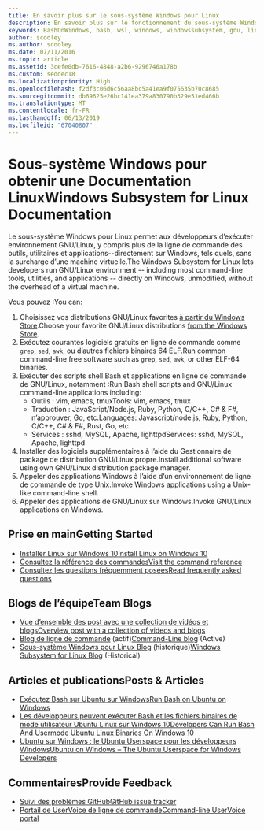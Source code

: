 ```yaml
---
title: En savoir plus sur le sous-système Windows pour Linux
description: En savoir plus sur le fonctionnement du sous-système Windows pour Linux.
keywords: BashOnWindows, bash, wsl, windows, windowssubsystem, gnu, linux
author: scooley
ms.author: scooley
ms.date: 07/11/2016
ms.topic: article
ms.assetid: 3cefe0db-7616-4848-a2b6-9296746a178b
ms.custom: seodec18
ms.localizationpriority: High
ms.openlocfilehash: f2df3c06d6c56aa8bc5a41ea9f075635b70c8685
ms.sourcegitcommit: db69625e26bc141ea379a830790b329e51ed466b
ms.translationtype: MT
ms.contentlocale: fr-FR
ms.lasthandoff: 06/13/2019
ms.locfileid: "67040807"
---
```

# <a name="windows-subsystem-for-linux-documentation"></a><span data-ttu-id="24bc4-104">Sous-système Windows pour obtenir une Documentation Linux</span><span class="sxs-lookup"><span data-stu-id="24bc4-104">Windows Subsystem for Linux Documentation</span></span>

<span data-ttu-id="24bc4-105">Le sous-système Windows pour Linux permet aux développeurs d’exécuter environnement GNU/Linux, y compris plus de la ligne de commande des outils, utilitaires et applications--directement sur Windows, tels quels, sans la surcharge d’une machine virtuelle.</span><span class="sxs-lookup"><span data-stu-id="24bc4-105">The Windows Subsystem for Linux lets developers run GNU/Linux environment -- including most command-line tools, utilities, and applications -- directly on Windows, unmodified, without the overhead of a virtual machine.</span></span>  

<span data-ttu-id="24bc4-106">Vous pouvez :</span><span class="sxs-lookup"><span data-stu-id="24bc4-106">You can:</span></span>

1. <span data-ttu-id="24bc4-107">Choisissez vos distributions GNU/Linux favorites [à partir du Windows Store](https://aka.ms/wslstore).</span><span class="sxs-lookup"><span data-stu-id="24bc4-107">Choose your favorite GNU/Linux distributions [from the Windows Store](https://aka.ms/wslstore).</span></span>
1. <span data-ttu-id="24bc4-108">Exécutez courantes logiciels gratuits en ligne de commande comme `grep`, `sed`, `awk`, ou d’autres fichiers binaires 64 ELF.</span><span class="sxs-lookup"><span data-stu-id="24bc4-108">Run common command-line free software such as `grep`, `sed`, `awk`, or other ELF-64 binaries.</span></span> 
1. <span data-ttu-id="24bc4-109">Exécuter des scripts shell Bash et applications en ligne de commande de GNU/Linux, notamment :</span><span class="sxs-lookup"><span data-stu-id="24bc4-109">Run Bash shell scripts and GNU/Linux command-line applications including:</span></span>  
    * <span data-ttu-id="24bc4-110">Outils : vim, emacs, tmux</span><span class="sxs-lookup"><span data-stu-id="24bc4-110">Tools: vim, emacs, tmux</span></span>
    * <span data-ttu-id="24bc4-111">Traduction : JavaScript/Node.js, Ruby, Python, C/C++, C# & F#, n’approuver, Go, etc.</span><span class="sxs-lookup"><span data-stu-id="24bc4-111">Languages: Javascript/node.js, Ruby, Python, C/C++, C# & F#, Rust, Go, etc.</span></span>
    * <span data-ttu-id="24bc4-112">Services : sshd, MySQL, Apache, lighttpd</span><span class="sxs-lookup"><span data-stu-id="24bc4-112">Services: sshd, MySQL, Apache, lighttpd</span></span>
1. <span data-ttu-id="24bc4-113">Installer des logiciels supplémentaires à l’aide du Gestionnaire de package de distribution GNU/Linux propre.</span><span class="sxs-lookup"><span data-stu-id="24bc4-113">Install additional software using own GNU/Linux distribution package manager.</span></span>
1. <span data-ttu-id="24bc4-114">Appeler des applications Windows à l’aide d’un environnement de ligne de commande de type Unix.</span><span class="sxs-lookup"><span data-stu-id="24bc4-114">Invoke Windows applications using a Unix-like command-line shell.</span></span>
1. <span data-ttu-id="24bc4-115">Appeler des applications de GNU/Linux sur Windows.</span><span class="sxs-lookup"><span data-stu-id="24bc4-115">Invoke GNU/Linux applications on Windows.</span></span>

## <a name="getting-started"></a><span data-ttu-id="24bc4-116">Prise en main</span><span class="sxs-lookup"><span data-stu-id="24bc4-116">Getting Started</span></span>

* [<span data-ttu-id="24bc4-117">Installer Linux sur Windows 10</span><span class="sxs-lookup"><span data-stu-id="24bc4-117">Install Linux on Windows 10</span></span>](install-win10.md)
* [<span data-ttu-id="24bc4-118">Consultez la référence des commandes</span><span class="sxs-lookup"><span data-stu-id="24bc4-118">Visit the command reference</span></span>](reference.md)
* [<span data-ttu-id="24bc4-119">Consultez les questions fréquemment posées</span><span class="sxs-lookup"><span data-stu-id="24bc4-119">Read frequently asked questions</span></span>](faq.md)

## <a name="team-blogs"></a><span data-ttu-id="24bc4-120">Blogs de l’équipe</span><span class="sxs-lookup"><span data-stu-id="24bc4-120">Team Blogs</span></span>
*  [<span data-ttu-id="24bc4-121">Vue d’ensemble des post avec une collection de vidéos et blogs</span><span class="sxs-lookup"><span data-stu-id="24bc4-121">Overview post with a collection of videos and blogs</span></span>](https://blogs.msdn.microsoft.com/commandline/learn-about-windows-console-and-windows-subsystem-for-linux-wsl/)
* <span data-ttu-id="24bc4-122">[Blog de ligne de commande](https://blogs.msdn.microsoft.com/commandline/) (actif)</span><span class="sxs-lookup"><span data-stu-id="24bc4-122">[Command-Line blog](https://blogs.msdn.microsoft.com/commandline/) (Active)</span></span>
* <span data-ttu-id="24bc4-123">[Sous-système Windows pour Linux Blog](https://blogs.msdn.microsoft.com/wsl/) (historique)</span><span class="sxs-lookup"><span data-stu-id="24bc4-123">[Windows Subsystem for Linux Blog](https://blogs.msdn.microsoft.com/wsl/) (Historical)</span></span>

## <a name="posts--articles"></a><span data-ttu-id="24bc4-124">Articles et publications</span><span class="sxs-lookup"><span data-stu-id="24bc4-124">Posts & Articles</span></span>
* [<span data-ttu-id="24bc4-125">Exécutez Bash sur Ubuntu sur Windows</span><span class="sxs-lookup"><span data-stu-id="24bc4-125">Run Bash on Ubuntu on Windows</span></span>](https://blogs.windows.com/buildingapps/2016/03/30/run-bash-on-ubuntu-on-windows/)
* [<span data-ttu-id="24bc4-126">Les développeurs peuvent exécuter Bash et les fichiers binaires de mode utilisateur Ubuntu Linux sur Windows 10</span><span class="sxs-lookup"><span data-stu-id="24bc4-126">Developers Can Run Bash And Usermode Ubuntu Linux Binaries On Windows 10</span></span>](https://www.hanselman.com/blog/DevelopersCanRunBashShellAndUsermodeUbuntuLinuxBinariesOnWindows10.aspx)
* [<span data-ttu-id="24bc4-127">Ubuntu sur Windows : le Ubuntu Userspace pour les développeurs Windows</span><span class="sxs-lookup"><span data-stu-id="24bc4-127">Ubuntu on Windows – The Ubuntu Userspace for Windows Developers</span></span>](https://insights.ubuntu.com/2016/03/30/ubuntu-on-windows-the-ubuntu-userspace-for-windows-developers/) 

## <a name="provide-feedback"></a><span data-ttu-id="24bc4-128">Commentaires</span><span class="sxs-lookup"><span data-stu-id="24bc4-128">Provide Feedback</span></span>
* [<span data-ttu-id="24bc4-129">Suivi des problèmes GitHub</span><span class="sxs-lookup"><span data-stu-id="24bc4-129">GitHub issue tracker</span></span>](https://github.com/Microsoft/BashOnWindows/issues)
* [<span data-ttu-id="24bc4-130">Portail de UserVoice de ligne de commande</span><span class="sxs-lookup"><span data-stu-id="24bc4-130">Command-line UserVoice portal</span></span>](https://wpdev.uservoice.com/forums/266908-command-prompt-console-bash-on-ubuntu-on-windo/category/161892-bash)
